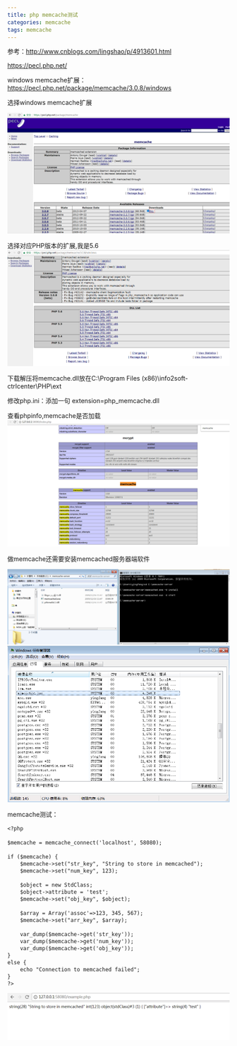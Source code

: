 ```yaml
---
title: php memcache测试
categories: memcache
tags: memcache
---
```


参考：http://www.cnblogs.com/lingshao/p/4913601.html

https://pecl.php.net/

windows memcache扩展：https://pecl.php.net/package/memcache/3.0.8/windows


选择windows memcache扩展

![img](img/php/memcache-demo-1.png)

选择对应PHP版本的扩展,我是5.6
![img](img/php/memcache-demo-2.png)

下载解压将memcache.dll放在C:\Program Files (x86)\info2soft-ctrlcenter\PHP\ext

修改php.ini：添加一句 extension=php_memcache.dll

查看phpinfo,memcache是否加载
![img](img/php/memcache-demo-3.png)


做memcache还需要安装memcached服务器端软件

![img](img/php/memcache-server-1.png)
![img](img/php/memcache-server-2.png)

memcache测试：
```
<?php

$memcache = memcache_connect('localhost', 58080);

if ($memcache) {
	$memcache->set("str_key", "String to store in memcached");
	$memcache->set("num_key", 123);

	$object = new StdClass;
	$object->attribute = 'test';
	$memcache->set("obj_key", $object);

	$array = Array('assoc'=>123, 345, 567);
	$memcache->set("arr_key", $array);

	var_dump($memcache->get('str_key'));
	var_dump($memcache->get('num_key'));
	var_dump($memcache->get('obj_key'));
}
else {
	echo "Connection to memcached failed";
}
?>
```

![img](img/php/memcache-demo-4.png)